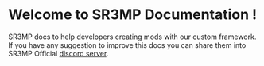 # Welcome to SR3MP Documentation !

SR3MP docs to help developers creating mods with our custom framework. If you have any suggestion to improve this docs you can share them into SR3MP Official [discord server](https://discord.gg/QBQwQQbVFf).
